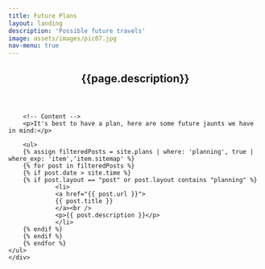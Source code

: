 ```yaml
---
title: Future Plans
layout: landing
description: 'Possible future travels'
image: assets/images/pic07.jpg
nav-menu: true
---
```



<!-- Main -->
<div id="main" class="alt">

<!-- One -->
<section id="one">
	<div class="inner">
		<header class="major">
			<h1>{{page.description}}</h1>
		</header>

		<!-- Content -->
		<p>It's best to have a plan, here are some future jaunts we have in mind:</p>
		
		<ul> 
		{% assign filteredPosts = site.plans | where: 'planning', true | where_exp: 'item','item.sitemap' %}
		{% for post in filteredPosts %}
		{% if post.date > site.time %}
		{% if post.layout == "post" or post.layout contains "planning" %}
				 <li>
				 <a href="{{ post.url }}">
				 {{ post.title }}
				 </a><br />
				 <p>{{ post.description }}</p>
				 </li>
		{% endif %}	
		{% endif %}	
		{% endfor %}	
	</ul>
	</div>
</section>

</div>
